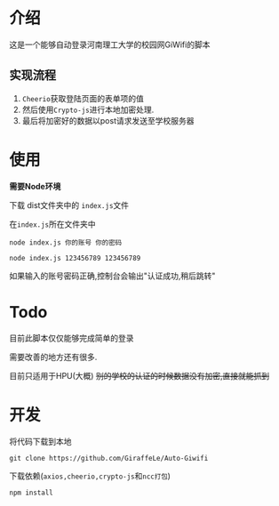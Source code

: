 # 介绍

这是一个能够自动登录河南理工大学的校园网GiWifi的脚本

## 实现流程
1. `Cheerio`获取登陆页面的表单项的值
2. 然后使用`Crypto-js`进行本地加密处理.
3. 最后将加密好的数据以post请求发送至学校服务器

# 使用

**需要Node环境**

下载 dist文件夹中的 `index.js`文件

在`index.js`所在文件夹中

```
node index.js 你的账号 你的密码
```
```
node index.js 123456789 123456789
```
如果输入的账号密码正确,控制台会输出"认证成功,稍后跳转"

# Todo
目前此脚本仅仅能够完成简单的登录

需要改善的地方还有很多.

目前只适用于HPU(大概)
~~别的学校的认证的时候数据没有加密,直接就能抓到~~

# 开发

将代码下载到本地
```
git clone https://github.com/GiraffeLe/Auto-Giwifi
```

下载依赖(`axios,cheerio,crypto-js`和`ncc打包`)
```
npm install
```






